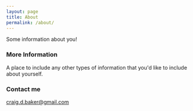 ```yaml
---
layout: page
title: About
permalink: /about/
---
```


Some information about you!

### More Information

A place to include any other types of information that you'd like to include about yourself.

### Contact me

[craig.d.baker@gmail.com](mailto:craig.d.baker@gmail.com)
